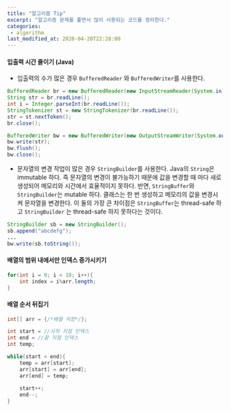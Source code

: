 ```yaml
---
title: "알고리즘 Tip"
excerpt: "알고리즘 문제를 풀면서 많이 사용되는 코드를 정리한다."
categories:
 - algorithm
last_modified_at: 2020-04-20T22:28:00
---
```


#### 입출력 시간 줄이기 (Java)

- 입출력의 수가 많은 경우 `BufferedReader` 와 `BufferedWriter`를 사용한다.

```java
BufferedReader br = new BufferedReader(new InputStreamReader(System.in));
String str = br.readLine();
int i = Integer.parseInt(br.readLine());
StringTokenizer st = new StringTokenizer(br.readLine());
str = st.nextToken();
br.close();

BufferedWriter bw = new BufferedWriter(new OutputStreamWriter(System.out));
bw.write(str);
bw.flush();
bw.close();
```

  

- 문자열의 변경 작업이 많은 경우 `StringBuilder`를 사용한다.
  Java의 `String`은 immutable 하다. 즉 문자열의 변경이 불가능하기 때문에 값을 변경할 때 마다 새로 생성되어 메모리와 시간에서 효율적이지 못하다.
  반면, `StringBuffer`와 `StringBuilder`는 mutable 하다. 클래스는 한 번 생성하고 메모리의 값을 변경시켜 문자열을 변경한다. 이 둘의 가장 큰 차이점은 `StringBuffer`는 thread-safe 하고 `StringBuilder` 는 thread-safe 하지 못하다는 것이다.

```java
StringBuilder sb = new StringBuilder();
sb.append("abcdefg");
...
bw.write(sb.toString());
```

  

#### 배열의 범위 내에서만 인덱스 증가시키기

```java
for(int i = 0; i < 10; i++){
    int index = i%arr.length;
}
```

#### 배열 순서 뒤집기

```java
int[] arr = {/*배열 저장*/};

int start = //시작 지점 인덱스
int end = //끝 지점 인덱스
int temp;

while(start < end){
    temp = arr[start];
    arr[start] = arr[end];
    arr[end] = temp;
    
    start++;
    end--;
}
```

